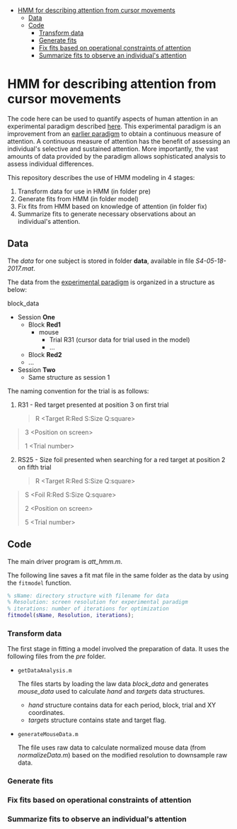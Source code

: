 - [HMM for describing attention from cursor movements](#hmm-for-describing-attention-from-cursor-movements)
  * [Data](#data)
  * [Code](#code)
    + [Transform data](#transform-data)
    + [Generate fits](#generate-fits)
    + [Fix fits based on operational constraints of attention](#fix-fits-based-on-operational-constraints-of-attention)
    + [Summarize fits to observe an individual's attention](#summarize-fits-to-observe-an-individual-s-attention)

# HMM for describing attention from cursor movements

The code here can be used to quantify aspects of human attention in an experimental paradigm described [here](https://cogsci.mindmodeling.org/2018/papers/0139/0139.pdf). This experimental paradigm is an improvement from an [earlier paradigm](https://www.jstor.org/stable/10.5406/amerjpsyc.128.2.0253?seq=1) to obtain a continuous measure of attention. A continuous measure of attention has the benefit of assessing an individual's selective and sustained attention. More importantly, the vast amounts of data provided by the paradigm allows sophisticated analysis to assess individual differences. 

This repository describes the use of HMM modeling in 4 stages:

1. Transform data for use in HMM (in folder pre)
2. Generate fits from HMM (in folder model)
3. Fix fits from HMM based on knowledge of attention (in folder fix)
4. Summarize fits to generate necessary observations about an individual's attention. 

## Data

The *data* for one subject is stored in folder **data**, available in file *S4-05-18-2017.mat*. 

The data from the [experimental paradigm](https://cogsci.mindmodeling.org/2018/papers/0139/0139.pdf) is organized in a structure as below:

block_data

- Session **One**
  - Block **Red1**
    - mouse
      - Trial R31 (cursor data for trial used in the model)
      - ...
  - Block **Red2**
  - ...
- Session **Two**
  - Same structure as session 1

The naming convention for the trial is as follows:

1. R31 - Red target presented at position 3 on first trial

   >  R \<Target R:Red S:Size Q:square\>
>
   > 3 \<Position on screen\>
>
   > 1 \<Trial number\>

2. RS25 - Size foil presented when searching for a red target at position 2 on fifth trial

   >  R \<Target R:Red S:Size Q:square\>
>
   > S \<Foil R:Red S:Size Q:square\>
>
   > 2 \<Position on screen\>
>
   > 5 \<Trial number\>

## Code

The main driver program is *att_hmm.m*.

The following line saves a fit mat file in the same folder as the data by using the ```fitmodel``` function.

```matlab
% sName: directory structure with filename for data
% Resolution: screen resolution for experimental paradigm
% iterations: number of iterations for optimization
fitmodel(sName, Resolution, iterations);
```

### Transform data

The first stage in fitting a model involved the preparation of data. It uses the following files from the *pre* folder.

- ```getDataAnalysis.m```

  The files starts by loading the law data *block_data* and generates *mouse_data* used to calculate *hand* and *targets* data structures.

  - *hand* structure contains data for each period, block, trial and XY coordinates.
  - *targets* structure contains state and target flag.

- ```generateMouseData.m```

  The file uses raw data to calculate normalized mouse data (from *normalizeData.m*) based on the modified resolution to downsample raw data. 

### Generate fits

### Fix fits based on operational constraints of attention

### Summarize fits to observe an individual's attention


